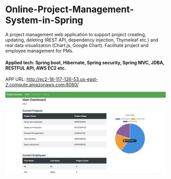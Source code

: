 # Online-Project-Management-System-in-Spring
A project management web application to support project creating, updating, deleting (REST API, dependency injection, Thymeleaf etc.) and real data visualization (Chart.js, Google Chart). Facilitate project and employee management for PMs.
<br>
#### Applied tech: Spring boot, Hibernate, Spring security, Spring MVC, JDBA, RESTFUL API, AWS EC2 etc.
APP URL: http://ec2-18-117-126-53.us-east-2.compute.amazonaws.com:8080/

![image](LandingPage.png)


